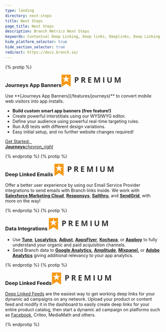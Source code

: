 ```yaml
---
type: landing
directory: next-steps
title: Next Steps
page_title: Next Steps
description: Branch Metrics Next Steps
keywords: Contextual Deep Linking, Deep links, Deeplinks, Deep Linking, Deeplinking, Deferred Deep Linking, Deferred Deeplinking, Google App Indexing, Google App Invites, Apple Universal Links, Android App Links, Apple Spotlight Search, Facebook App Links, AppLinks, Deepviews, Deep views, Dashboard, iOS9
hide_platform_selector: true
hide_section_selector: true
redirect: https://docs.branch.io/
---
```


{% protip %}

<h3 style="margin-top:0;">Journeys App Banners<img class="premium-label" src="/img/premium_label.png"/></h3>
Use **[Journeys App Banners](/features/journeys)** to convert mobile web visitors into app installs.

- **Build custom smart app banners (free feature!)**
- Create powerful interstitials using our WYSIWYG editor.
- Define your audience using powerful real-time targeting rules.
- Run A/B tests with different design variations.
- Easy initial setup, and no further website changes required!

<a href="/features/journeys" class="get-started btn btn-primary btn-lg" style="margin-bottom:0;">Get Started: &nbsp; <br class="visible-xs"><strong>Journeys</strong><i class="material-icons">chevron_right</i></a>
<div class="clearfix"></div>

{% endprotip %}
{% protip %}

<h3 style="margin-top:0;">Deep Linked Emails <img class="premium-label" src="/img/premium_label.png" /></h3>

Offer a better user experience by using our Email Service Provider integrations to send emails with Branch links inside. We work with **[Salesforce Marketing Cloud](/third-party-integrations/salesforce)**, **[Responsys](/third-party-integrations/responsys)**, **[Sailthru](/third-party-integrations/sailthru)**, and **[SendGrid](/third-party-integrations/sendgrid)**, with more on the way!

{% endprotip %}
{% protip %}

<h3 style="margin-top:0;">Data Integrations <img class="premium-label" src="/img/premium_label.png" /></h3>

- Use **[Tune](/third-party-integrations/tune)**, **[Localytics](/third-party-integrations/localytics)**, **[Adjust](/third-party-integrations/adjust)**, **[AppsFlyer](/third-party-integrations/appsflyer)**, **[Kochava](/third-party-integrations/kochava)**, or **[Appboy](/third-party-integrations/appboy)** to fully understand your organic and paid acquisition channels.
- Send Branch data to **[Google Analytics](/third-party-integrations/google-analytics),** **[Amplitude](/third-party-integrations/amplitude)**, **[Mixpanel](/third-party-integrations/mixpanel),** or **[Adobe Analytics](/third-party-integrations/adobe-analytics)** giving additional relevancy to your app analytics.

{% endprotip %}
{% protip %}

<h3 style="margin-top:0;">Deep Linked Feeds<img class="premium-label" src="/img/premium_label.png" /></h3>

[Deep Linked Feeds](https://dashboard.branch.io/ads) are the easiest way to get working deep links for your dynamic  ad campaigns on any network. Upload your product or content feed and modify it in the dashboard to easily create deep links for your entire product catalog, then start a dynamic ad campaign on platforms such as [Facebook](/features/facebook-dynamic-ads), Criteo, MediaMath and others.

{% endprotip %}
